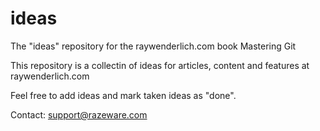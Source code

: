# ideas
The "ideas" repository for the raywenderlich.com book Mastering Git

This repository is a collectin of ideas for articles, content and features at raywenderlich.com

Feel free to add ideas and mark taken ideas as "done".

Contact: support@razeware.com
